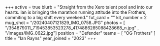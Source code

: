 +++
active = true
blurb = "Straight from the Xero talent pool and into our hearts. Ian is bringing the marathon running attitude into the Frothers, commiting to a big shift every weekend."
fut_card = ""
kit_number = 2
mug_shot = "/20240407121829_IMG_0758.JPG"
photos = [ "/354879011_719453853523278_4174886285088428668_n.jpg" , "/images/IMG_0622.jpg"]
position = "Defender"
teams = [ "OG Frothers" ]
title = "Ian Rayns"
year_joined = "2023"
+++

